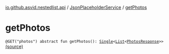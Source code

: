 [io.github.asvid.nestedlist.api](../index.md) / [JsonPlaceholderService](index.md) / [getPhotos](./get-photos.md)

# getPhotos

`@GET("photos") abstract fun getPhotos(): `[`Single`](http://reactivex.io/RxJava/javadoc/io/reactivex/Single.html)`<`[`List`](https://kotlinlang.org/api/latest/jvm/stdlib/kotlin.collections/-list/index.html)`<`[`PhotosResponse`](../../io.github.asvid.nestedlist.api.response/-photos-response/index.md)`>>` [(source)](https://github.com/asvid/NestedList/tree/master/app/src/main/java/io/github/asvid/nestedlist/api/JsonPlaceholderService.kt#L11)